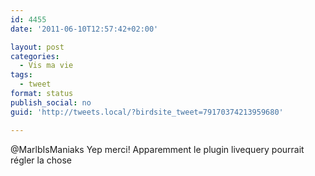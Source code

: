 ```yaml
---
id: 4455
date: '2011-06-10T12:57:42+02:00'

layout: post
categories:
  - Vis ma vie
tags:
  - tweet
format: status
publish_social: no
guid: 'http://tweets.local/?birdsite_tweet=79170374213959680'

---
```


@MarlbIsManiaks Yep merci! Apparemment le plugin livequery pourrait régler la chose